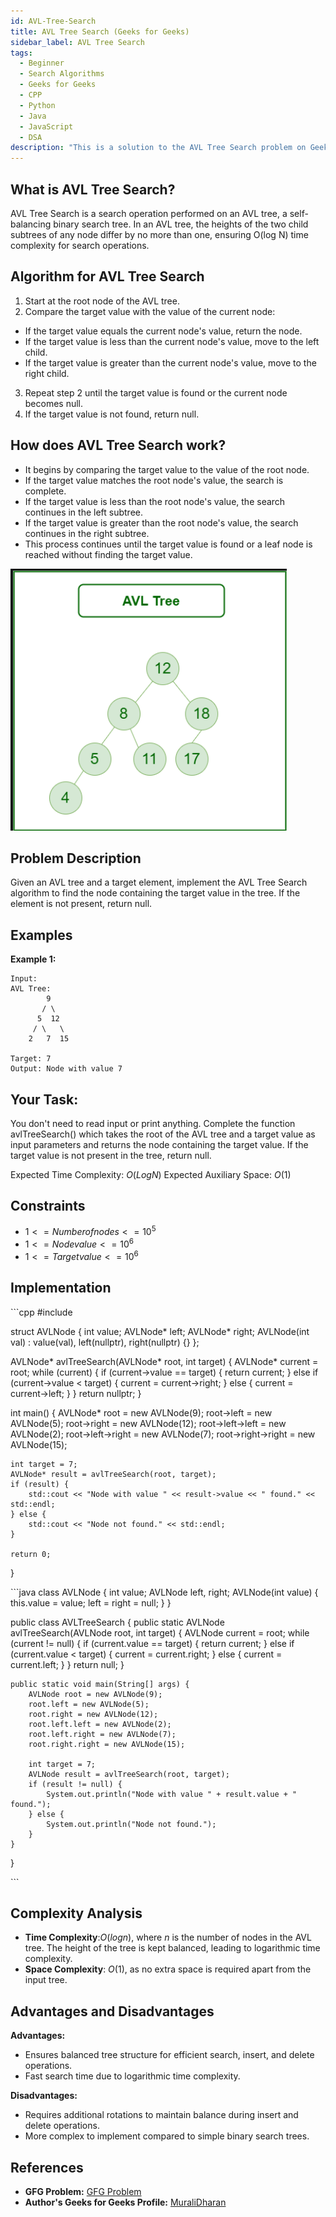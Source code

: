 ```yaml
---
id: AVL-Tree-Search
title: AVL Tree Search (Geeks for Geeks)
sidebar_label: AVL Tree Search
tags:
  - Beginner
  - Search Algorithms
  - Geeks for Geeks
  - CPP
  - Python
  - Java
  - JavaScript
  - DSA
description: "This is a solution to the AVL Tree Search problem on Geeks for Geeks."
---
```


## What is AVL Tree Search?

AVL Tree Search is a search operation performed on an AVL tree, a self-balancing binary search tree. In an AVL tree, the heights of the two child subtrees of any node differ by no more than one, ensuring O(log N) time complexity for search operations.

## Algorithm for AVL Tree Search

1. Start at the root node of the AVL tree.
2. Compare the target value with the value of the current node:
- If the target value equals the current node's value, return the node.
- If the target value is less than the current node's value, move to the left child.
- If the target value is greater than the current node's value, move to the right child.
3. Repeat step 2 until the target value is found or the current node becomes null.
4. If the target value is not found, return null.

## How does AVL Tree Search work?

- It begins by comparing the target value to the value of the root node.
- If the target value matches the root node's value, the search is complete.
- If the target value is less than the root node's value, the search continues in the left subtree.
- If the target value is greater than the root node's value, the search continues in the right subtree.
- This process continues until the target value is found or a leaf node is reached without finding the target value.

![Example for AVL Tree Search(GFG)](../../assets/Avl-Tree.png)

## Problem Description

Given an AVL tree and a target element, implement the AVL Tree Search algorithm to find the node containing the target value in the tree. If the element is not present, return null.

## Examples

**Example 1:**
```
Input:
AVL Tree: 
        9
       / \
      5  12
     / \   \
    2   7  15

Target: 7
Output: Node with value 7

```

## Your Task:  

You don't need to read input or print anything. Complete the function avlTreeSearch() which takes the root of the AVL tree and a target value as input parameters and returns the node containing the target value. If the target value is not present in the tree, return null.

Expected Time Complexity: $O(LogN)$
Expected Auxiliary Space: $O(1)$

## Constraints

- $1 <= Number of nodes <= 10^5$
- $1 <= Node value <= 10^6$
- $1 <= Target value <= 10^6$

## Implementation

<Tabs>

  <TabItem value="C++" label="C++">
  <SolutionAuthor name="@ngmuraqrdd"/>
  ```cpp
  #include <iostream>

struct AVLNode {
    int value;
    AVLNode* left;
    AVLNode* right;
    AVLNode(int val) : value(val), left(nullptr), right(nullptr) {}
};

AVLNode* avlTreeSearch(AVLNode* root, int target) {
    AVLNode* current = root;
    while (current) {
        if (current->value == target) {
            return current;
        } else if (current->value < target) {
            current = current->right;
        } else {
            current = current->left;
        }
    }
    return nullptr;
}

int main() {
    AVLNode* root = new AVLNode(9);
    root->left = new AVLNode(5);
    root->right = new AVLNode(12);
    root->left->left = new AVLNode(2);
    root->left->right = new AVLNode(7);
    root->right->right = new AVLNode(15);

    int target = 7;
    AVLNode* result = avlTreeSearch(root, target);
    if (result) {
        std::cout << "Node with value " << result->value << " found." << std::endl;
    } else {
        std::cout << "Node not found." << std::endl;
    }

    return 0;
}

  </TabItem>

  <TabItem value="Java" label="Java">
  <SolutionAuthor name="@ngmuraqrdd"/>
  ```java
  class AVLNode {
    int value;
    AVLNode left, right;
    AVLNode(int value) {
        this.value = value;
        left = right = null;
    }
}

public class AVLTreeSearch {
    public static AVLNode avlTreeSearch(AVLNode root, int target) {
        AVLNode current = root;
        while (current != null) {
            if (current.value == target) {
                return current;
            } else if (current.value < target) {
                current = current.right;
            } else {
                current = current.left;
            }
        }
        return null;
    }

    public static void main(String[] args) {
        AVLNode root = new AVLNode(9);
        root.left = new AVLNode(5);
        root.right = new AVLNode(12);
        root.left.left = new AVLNode(2);
        root.left.right = new AVLNode(7);
        root.right.right = new AVLNode(15);

        int target = 7;
        AVLNode result = avlTreeSearch(root, target);
        if (result != null) {
            System.out.println("Node with value " + result.value + " found.");
        } else {
            System.out.println("Node not found.");
        }
    }
}

  </TabItem>
  ```
  
</Tabs>

## Complexity Analysis

- **Time Complexity**:$O(log n)$, where $n$ is the number of nodes in the AVL tree. The height of the tree is kept balanced, leading to logarithmic time complexity.
- **Space Complexity**: $O(1)$, as no extra space is required apart from the input tree.

## Advantages and Disadvantages

**Advantages:**
- Ensures balanced tree structure for efficient search, insert, and delete operations.
- Fast search time due to logarithmic time complexity.

**Disadvantages:**
- Requires additional rotations to maintain balance during insert and delete operations.
- More complex to implement compared to simple binary search trees.


## References

- **GFG Problem:** [GFG Problem](https://www.geeksforgeeks.org/practice-questions-height-balancedavl-tree//)
- **Author's Geeks for Geeks Profile:** [MuraliDharan](https://www.geeksforgeeks.org/user/ngmuraqrdd/)

